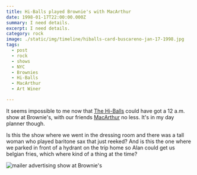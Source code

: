 ```yaml
---
title: Hi-Balls played Brownie's with MacArthur
date: 1998-01-17T22:00:00.000Z
summary: I need details.
excerpt: I need details.
category: rock
image: ./static/img/timeline/hiballs-card-buscareno-jan-17-1998.jpg
tags:
  - post 
  - rock
  - shows
  - NYC
  - Brownies
  - Hi-Balls
  - MacArthur
  - Art Winer

---
```


It seems impossible to me now that [The Hi-Balls](https://hiballs.bandcamp.com/) could have got a 12 a.m. show at Brownie's, with our friends [MacArthur](https://macarthur.bandcamp.com/) no less. It's in my day planner though.

Is this the show where we went in the dressing room and there was a tall woman who played baritone sax that just reeked?
And is this the one where we parked in front of a hydrant on the trip home so Alan could get us belgian fries, which where kind of a thing at the time?

![mailer advertising show at Brownie's](/static/img/rock/hiballs-card-buscareno-jan-17-1998.jpg "mailer advertising show at Brownie's")